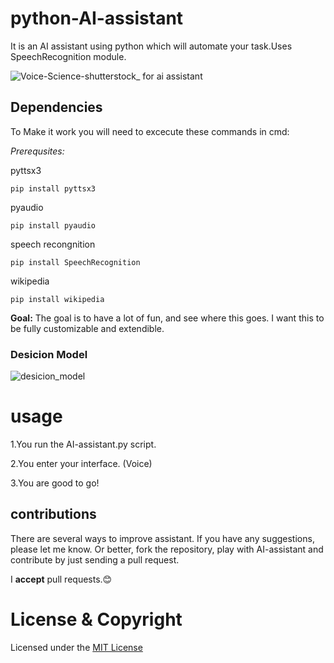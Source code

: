 # python-AI-assistant
It is an AI assistant using python which will automate your task.Uses SpeechRecognition module.

![Voice-Science-shutterstock_ for ai assistant](https://user-images.githubusercontent.com/67308774/87038872-328aab00-c1a3-11ea-90db-b18ec002ee78.jpg)

## Dependencies
To Make it work you will need to excecute these commands in cmd:

*Prerequsites:*

pyttsx3
```
pip install pyttsx3
```
pyaudio
```
pip install pyaudio

```
speech recongnition
```
pip install SpeechRecognition
```
wikipedia
```
pip install wikipedia
```

**Goal:**
The goal is to have a lot of fun, and see where this goes. I want this to be fully customizable and extendible.


### Desicion Model

![desicion_model](https://user-images.githubusercontent.com/67308774/87041575-46d0a700-c1a7-11ea-91bb-990b076d48e1.png)

# usage

1.You run the AI-assistant.py script.

2.You enter your interface. (Voice)

3.You are good to go!

## contributions

There are several ways to improve assistant. If you have any suggestions, please let me know. Or better, fork the repository, play with AI-assistant and contribute by just sending a pull request.

I **accept** pull requests.:blush:

# License & Copyright

Licensed under the [MIT License](https://github.com/Ehsan-techie/python-AI-assistant/blob/master/LICENSE)
